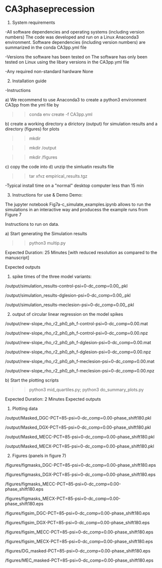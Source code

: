 # CA3phaseprecession

1.  System requirements

-All software dependencies and operating systems (including version numbers)
The code was developed and run on a Linux Anaconda3 environment. 
Software dependencies (including version numbers) are summarized in the conda CA3pp.yml file

-Versions the software has been tested on
The software has only been tested on Linux using the libary versions in the CA3pp.yml file

-Any required non-standard hardware
None

2.  Installation guide

-Instructions

a) We recommend to use Anaconda3 to create a python3 environment CA3pp from the yml file by
>> conda env create -f CA3pp.yml

b) create a working directory a dirictory (output) for simulation results and a directory (figures) for plots
>> mkdir <ROOTDIR>

>> mkdir <ROOTDIR>/output

>> mkdir <ROOTDIR>/figures

c) copy the code into <ROOTDIR>
d) unzip the simluatin results file
>> tar xfvz empirical_results.tgz

-Typical install time on a "normal" desktop computer
less than 15 min

3.  Instructions for use & Demo
Demo:

The jupyter notebook Fig7a-c_simulate_examples.ipynb allows to run the simulations in an interactive way and producess the example runs from Figure 7

Instructions to run on data.

a) Start generating the Simulation results

>> python3 multip.py

Expected Duration: 25 Minutes [with reduced resolution as compared to the manuscript]

Expected outputs
1) spike times of the three model variants:

<ROOTDIR>/output/simulation_results-control-psi=0-dc_comp=0.00_.pkl

<ROOTDIR>/output/simulation_results-dglesion-psi=0-dc_comp=0.00_.pkl

<ROOTDIR>/output/simulation_results-meclesion-psi=0-dc_comp=0.00_.pkl

2) output of circular linear regression on the model spikes   

<ROOTDIR>/output/new-slope_rho_r2_ph0_ph_f-control-psi=0-dc_comp=0.00.mat

<ROOTDIR>/output/new-slope_rho_r2_ph0_ph_f-control-psi=0-dc_comp=0.00.npz

<ROOTDIR>/output/new-slope_rho_r2_ph0_ph_f-dglesion-psi=0-dc_comp=0.00.mat

<ROOTDIR>/output/new-slope_rho_r2_ph0_ph_f-dglesion-psi=0-dc_comp=0.00.npz

<ROOTDIR>/output/new-slope_rho_r2_ph0_ph_f-meclesion-psi=0-dc_comp=0.00.mat

<ROOTDIR>/output/new-slope_rho_r2_ph0_ph_f-meclesion-psi=0-dc_comp=0.00.npz

b) Start the plotting scripts
>> python3 mid_quartiles.py; python3 do_summary_plots.py

Expected Duration: 2 Minutes
Expected outputs

1) Plotting data

<ROOTDIR>/output/Masked_DGC-PCT=85-psi=0-dc_comp=0.00-phase_shift180.pkl

<ROOTDIR>/output/Masked_DGX-PCT=85-psi=0-dc_comp=0.00-phase_shift180.pkl

<ROOTDIR>/output/Masked_MECC-PCT=85-psi=0-dc_comp=0.00-phase_shift180.pkl

<ROOTDIR>/output/Masked_MECX-PCT=85-psi=0-dc_comp=0.00-phase_shift180.pkl


2) Figures (panels in figure 7)

<ROOTDIR>/figures/figmasks_DGC-PCT=85-psi=0-dc_comp=0.00-phase_shift180.eps

<ROOTDIR>/figures/figmasks_DGX-PCT=85-psi=0-dc_comp=0.00-phase_shift180.eps

<ROOTDIR>/figures/figmasks_MECC-PCT=85-psi=0-dc_comp=0.00-phase_shift180.eps

<ROOTDIR>/figures/figmasks_MECX-PCT=85-psi=0-dc_comp=0.00-phase_shift180.eps

<ROOTDIR>/figures/figsim_DGC-PCT=85-psi=0-dc_comp=0.00-phase_shift180.eps

<ROOTDIR>/figures/figsim_DGX-PCT=85-psi=0-dc_comp=0.00-phase_shift180.eps

<ROOTDIR>/figures/figsim_MECC-PCT=85-psi=0-dc_comp=0.00-phase_shift180.eps

<ROOTDIR>/figures/figsim_MECX-PCT=85-psi=0-dc_comp=0.00-phase_shift180.eps

<ROOTDIR>/figures/DG_masked-PCT=85-psi=0-dc_comp=0.00-phase_shift180.eps

<ROOTDIR>/figures/MEC_masked-PCT=85-psi=0-dc_comp=0.00-phase_shift180.eps




